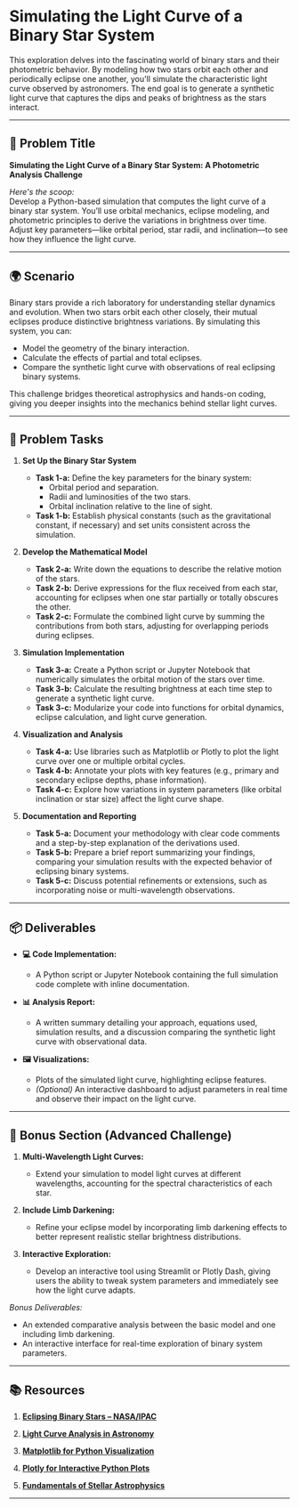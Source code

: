 # Simulating the Light Curve of a Binary Star System

This exploration delves into the fascinating world of binary stars and their photometric behavior. By modeling how two stars orbit each other and periodically eclipse one another, you'll simulate the characteristic light curve observed by astronomers. The end goal is to generate a synthetic light curve that captures the dips and peaks of brightness as the stars interact.

---

## 📝 Problem Title

**Simulating the Light Curve of a Binary Star System: A Photometric Analysis Challenge**

*Here's the scoop:*  
Develop a Python-based simulation that computes the light curve of a binary star system. You’ll use orbital mechanics, eclipse modeling, and photometric principles to derive the variations in brightness over time. Adjust key parameters—like orbital period, star radii, and inclination—to see how they influence the light curve.

---

## 🌍 Scenario

Binary stars provide a rich laboratory for understanding stellar dynamics and evolution. When two stars orbit each other closely, their mutual eclipses produce distinctive brightness variations. By simulating this system, you can:
- Model the geometry of the binary interaction.
- Calculate the effects of partial and total eclipses.
- Compare the synthetic light curve with observations of real eclipsing binary systems.

This challenge bridges theoretical astrophysics and hands-on coding, giving you deeper insights into the mechanics behind stellar light curves.

---

## 🔧 Problem Tasks

1. **Set Up the Binary Star System**  
   - **Task 1-a:** Define the key parameters for the binary system:
     - Orbital period and separation.
     - Radii and luminosities of the two stars.
     - Orbital inclination relative to the line of sight.
   - **Task 1-b:** Establish physical constants (such as the gravitational constant, if necessary) and set units consistent across the simulation.

2. **Develop the Mathematical Model**  
   - **Task 2-a:** Write down the equations to describe the relative motion of the stars.  
   - **Task 2-b:** Derive expressions for the flux received from each star, accounting for eclipses when one star partially or totally obscures the other.
   - **Task 2-c:** Formulate the combined light curve by summing the contributions from both stars, adjusting for overlapping periods during eclipses.

3. **Simulation Implementation**  
   - **Task 3-a:** Create a Python script or Jupyter Notebook that numerically simulates the orbital motion of the stars over time.
   - **Task 3-b:** Calculate the resulting brightness at each time step to generate a synthetic light curve.
   - **Task 3-c:** Modularize your code into functions for orbital dynamics, eclipse calculation, and light curve generation.

4. **Visualization and Analysis**  
   - **Task 4-a:** Use libraries such as Matplotlib or Plotly to plot the light curve over one or multiple orbital cycles.
   - **Task 4-b:** Annotate your plots with key features (e.g., primary and secondary eclipse depths, phase information).
   - **Task 4-c:** Explore how variations in system parameters (like orbital inclination or star size) affect the light curve shape.

5. **Documentation and Reporting**  
   - **Task 5-a:** Document your methodology with clear code comments and a step-by-step explanation of the derivations used.
   - **Task 5-b:** Prepare a brief report summarizing your findings, comparing your simulation results with the expected behavior of eclipsing binary systems.
   - **Task 5-c:** Discuss potential refinements or extensions, such as incorporating noise or multi-wavelength observations.

---

## 📦 Deliverables

- **💻 Code Implementation:**  
  - A Python script or Jupyter Notebook containing the full simulation code complete with inline documentation.
  
- **📊 Analysis Report:**  
  - A written summary detailing your approach, equations used, simulation results, and a discussion comparing the synthetic light curve with observational data.
  
- **🖼️ Visualizations:**  
  - Plots of the simulated light curve, highlighting eclipse features.
  - *(Optional)* An interactive dashboard to adjust parameters in real time and observe their impact on the light curve.

---

## 🎁 Bonus Section (Advanced Challenge)

1. **Multi-Wavelength Light Curves:**  
   - Extend your simulation to model light curves at different wavelengths, accounting for the spectral characteristics of each star.
   
2. **Include Limb Darkening:**  
   - Refine your eclipse model by incorporating limb darkening effects to better represent realistic stellar brightness distributions.
   
3. **Interactive Exploration:**  
   - Develop an interactive tool using Streamlit or Plotly Dash, giving users the ability to tweak system parameters and immediately see how the light curve adapts.

*Bonus Deliverables:*  
- An extended comparative analysis between the basic model and one including limb darkening.
- An interactive interface for real-time exploration of binary system parameters.

---

## 📚 Resources

1. **[Eclipsing Binary Stars – NASA/IPAC](https://ned.ipac.caltech.edu/level5/March01/vanDerKruit/van_der_Kruit.html)**
   
2. **[Light Curve Analysis in Astronomy](https://www.eso.org/public/usa/teles-instr/lasilla/techrep_esolc.pdf)**
   
3. **[Matplotlib for Python Visualization](https://matplotlib.org/)**
   
4. **[Plotly for Interactive Python Plots](https://plotly.com/python/)**
   
5. **[Fundamentals of Stellar Astrophysics](https://www.cambridge.org/core/books/fundamentals-of-stellar-astrophysics/9DED399D4B266B7BDB13D54A98B0073C)**

---
